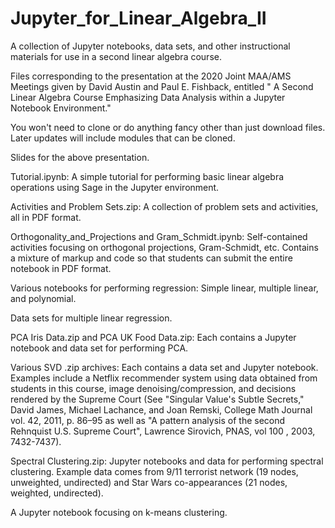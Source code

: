# Jupyter_for_Linear_Algebra_II
A collection of Jupyter notebooks, data sets, and other instructional materials for use in a second linear algebra course.

Files corresponding to the presentation at the 2020 Joint MAA/AMS Meetings given by David Austin and Paul E. Fishback, entitled "
A Second Linear Algebra Course Emphasizing Data Analysis within a Jupyter Notebook Environment."

You won't need to clone or do anything fancy other than just download files. Later updates will include modules that can be cloned.

Slides for the above presentation.

Tutorial.ipynb: A simple tutorial for performing basic linear algebra operations using Sage in the Jupyter environment.

Activities and Problem Sets.zip: A collection of problem sets and activities, all in PDF format.

Orthogonality_and_Projections and Gram_Schmidt.ipynb: Self-contained activities focusing on orthogonal projections, Gram-Schmidt, etc. Contains a mixture of markup and code so that students can submit the entire notebook in PDF format.

Various notebooks for performing regression: Simple linear, multiple linear, and polynomial. 

Data sets for multiple linear regression.

PCA Iris Data.zip and PCA UK Food Data.zip: Each contains a Jupyter notebook and data set for performing PCA.

Various SVD .zip archives: Each contains a data set and Jupyter notebook. Examples include a Netflix recommender
system using data obtained from students in this course, image denoising/compression, and decisions rendered by the Supreme Court (See "Singular Value's Subtle Secrets,"  David James, Michael Lachance, and Joan Remski, College Math Journal vol. 42, 2011,  p. 86–95 as well as "A pattern analysis of the second Rehnquist U.S. Supreme Court", Lawrence Sirovich, PNAS, vol 100 , 2003, 7432-7437).

Spectral Clustering.zip: Jupyter notebooks and data for performing spectral clustering. Example data comes from 9/11 terrorist
network (19 nodes, unweighted, undirected) and Star Wars co-appearances (21 nodes, weighted, undirected).

A Jupyter notebook focusing on k-means clustering.
